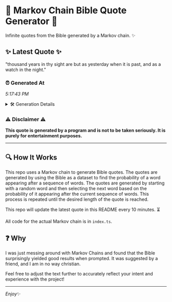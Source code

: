 # 📖 Markov Chain Bible Quote Generator 📖

Infinite quotes from the Bible generated by a Markov chain. ✨

## ✨ Latest Quote ✨
"thousand years in thy sight are but as yesterday when it is past, and as a watch in the night."

### ⏰ Generated At
*5:17:43 PM*

<details>
    <summary>🛠️ Generation Details</summary>
    <p>
        <strong>🌱 Seed:</strong> thousand<br>
        <strong>🔄 Iterations:</strong> 19<br>
        <strong>📜 Context History:</strong><br>[ thousand ]: years<br>[ thousand, years ]: in<br>[ thousand, years, in ]: thy<br>[ thousand, years, in, thy ]: sight<br>[ thousand, years, in, thy, sight ]: are<br>[ thousand, years, in, thy, sight, are ]: but<br>[ years, in, thy, sight, are, but ]: as<br>[ in, thy, sight, are, but, as ]: yesterday<br>[ thy, sight, are, but, as, yesterday ]: when<br>[ sight, are, but, as, yesterday, when ]: it<br>[ are, but, as, yesterday, when, it ]: is<br>[ but, as, yesterday, when, it, is ]: past,<br>[ as, yesterday, when, it, is, past, ]: and<br>[ yesterday, when, it, is, past,, and ]: as<br>[ when, it, is, past,, and, as ]: a<br>[ it, is, past,, and, as, a ]: watch<br>[ is, past,, and, as, a, watch ]: in<br>[ past,, and, as, a, watch, in ]: the<br>[ and, as, a, watch, in, the ]: night.<br>
    </p>
</details>

### ⚠️ Disclaimer ⚠️
**This quote is generated by a program and is not to be taken seriously. It is purely for entertainment purposes.**

---

## 🔍 How It Works

This repo uses a Markov chain to generate Bible quotes. The quotes are generated by using the Bible as a dataset to find the probability of a word appearing after a sequence of words. The quotes are generated by starting with a random word and then selecting the next word based on the probability of it appearing after the current sequence of words. This process is repeated until the desired length of the quote is reached.

This repo will update the latest quote in this README every 10 minutes. ⏳

All code for the actual Markov chain is in `index.ts`.

## ❓ Why

I was just messing around with Markov Chains and found that the Bible surprisingly yielded good results when prompted. 
It was suggested by a friend, and I am in no way christian.

Feel free to adjust the text further to accurately reflect your intent and experience with the project!

---

*Enjoy*✨
